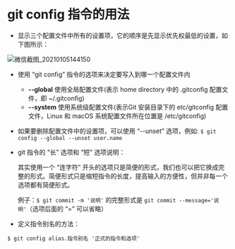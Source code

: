 # git config 指令的用法

- 显示三个配置文件中所有的设置项，它的顺序是先显示优先权最低的设置，如下图所示：

![微信截图_20210105144150](https://user-images.githubusercontent.com/27407218/103615701-fa073680-4f65-11eb-8ea4-b04d40719b93.png)

- 使用 “git config” 指令的选项来决定要写入到哪一个配置文件内
  - **--global** 使用全局配置文件(表示 home directory 中的 .gitconfig 配置文件，即 ~/.gitconfig)
  - **--system** 使用系统级配置文件(表示Git 安装目录下的 etc/gitconfig 配置文件，Linux 和 macOS 系统配置文件所在位置是 /etc/gitconfig)

- 如果要删除配置文件中的设置项，可以使用 “--unset” 选项，例如: `$ git config --global --unset user.name` 

- git 指令的 “长” 选项和 “短” 选项说明：

  其实使用一个 “连字符” 开头的选项只是简便的形式，我们也可以把它换成完整的形式。简便形式只是缩短指令的长度，提高输入的方便性，但并非每一个选项都有简便形式。
  
  例子：`$ git commit -m '说明'` 的完整形式是 `git commit --message='说明'`（选项后面的 “=” 可以省略）
  
- 定义指令别名的方法：
 ```
 $ git config alias.指令别名 '正式的指令和选项'   
  ```
  
